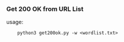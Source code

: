                                                                    
<h3> Get 200 OK from URL List </h3>

usage:

        python3 get200ok.py -w <wordlist.txt>


